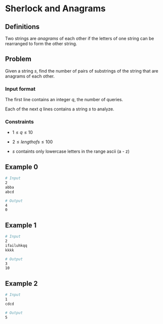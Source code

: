 # Sherlock and Anagrams

## Definitions

Two strings are _anagrams_ of each other if the letters of one string can be rearranged to form the other string.

## Problem

Given a string $s$, find the number of pairs of substrings of the string that are anagrams of each other.

### Input format

The first line contains an integer $q$, the number of queries.

Each of the next $q$ lines contains a string $s$ to analyze.

### Constraints

- $1 \leq q \leq 10$

- $2 \leq length of s \leq 100$

- $s$ containts only lowercase letters in the range ascii (a - z)

## Example 0

```bash
# Input
2
abba
abcd

# Output
4
0
```

## Example 1

```bash
# Input
2
ifailuhkqq
kkkk

# Output
3
10
```

## Example 2

```bash
# Input
1
cdcd

# Output
5
```
